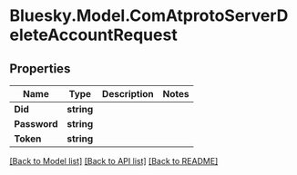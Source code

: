 # Bluesky.Model.ComAtprotoServerDeleteAccountRequest

## Properties

Name | Type | Description | Notes
------------ | ------------- | ------------- | -------------
**Did** | **string** |  | 
**Password** | **string** |  | 
**Token** | **string** |  | 

[[Back to Model list]](../README.md#documentation-for-models) [[Back to API list]](../README.md#documentation-for-api-endpoints) [[Back to README]](../README.md)

